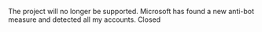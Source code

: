 The project will no longer be supported. Microsoft has found a new anti-bot measure and detected all my accounts. Closed
